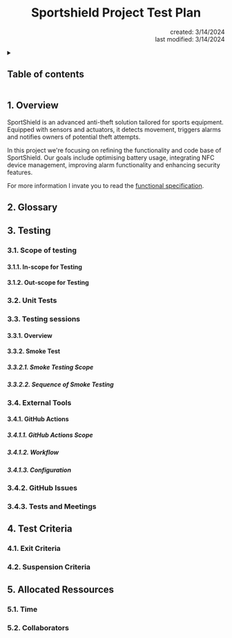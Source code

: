 # <h1 align="center">Sportshield Project Test Plan</h1>
<p align="right"> created: 3/14/2024<br>last modified: 3/14/2024</p> 

<details>
<summary>

## Table of contents
</summary>

- [Sportshield Project Test Plan](#sportshield-project-test-plan)
  - [Table of contents](#table-of-contents)
  - [1. Overview](#1-overview)
  - [2. Glossary](#2-glossary)
  - [3. Testing](#3-testing)
    - [3.1. Scope of testing](#31-scope-of-testing)
      - [3.1.1. In-scope for Testing](#311-in-scope-for-testing)
      - [3.1.2. Out-scope for Testing](#312-out-scope-for-testing)
    - [3.2. Unit Tests](#32-unit-tests)
    - [3.3. Testing sessions](#33-testing-sessions)
      - [3.3.1. Overview](#331-overview)
      - [3.3.2. Smoke Test](#332-smoke-test)
        - [3.3.2.1. Smoke Testing Scope](#3321-smoke-testing-scope)
        - [3.3.2.2. Sequence of Smoke Testing](#3322-sequence-of-smoke-testing)
    - [3.4. External Tools](#34-external-tools)
      - [3.4.1. GitHub Actions](#341-github-actions)
        - [3.4.1.1. GitHub Actions Scope](#3411-github-actions-scope)
        - [3.4.1.2. Workflow](#3412-workflow)
        - [3.4.1.3. Configuration](#3413-configuration)
    - [3.4.2. GitHub Issues](#342-github-issues)
    - [3.4.3. Tests and Meetings](#343-tests-and-meetings)
  - [4. Test Criteria](#4-test-criteria)
    - [4.1. Exit Criteria](#41-exit-criteria)
    - [4.2. Suspension Criteria](#42-suspension-criteria)
  - [5. Allocated Ressources](#5-allocated-ressources)
    - [5.1. Time](#51-time)
    - [5.2. Collaborators](#52-collaborators)

</details>

## 1. Overview

SportShield is an advanced anti-theft solution tailored for sports equipment. Equipped with sensors and actuators, it detects movement, triggers alarms and notifies owners of potential theft attempts.

In this project we're focusing on refining the functionality and code base of SportShield. Our goals include optimising battery usage, integrating NFC device management, improving alarm functionality and enhancing security features.

For more information I invate you to read the [functional specification]().

## 2. Glossary

## 3. Testing

### 3.1. Scope of testing

#### 3.1.1. In-scope for Testing

#### 3.1.2. Out-scope for Testing

### 3.2. Unit Tests

### 3.3. Testing sessions

#### 3.3.1. Overview

#### 3.3.2. Smoke Test

##### 3.3.2.1. Smoke Testing Scope

##### 3.3.2.2. Sequence of Smoke Testing

### 3.4. External Tools 

#### 3.4.1. GitHub Actions

##### 3.4.1.1. GitHub Actions Scope

##### 3.4.1.2. Workflow

##### 3.4.1.3. Configuration

### 3.4.2. GitHub Issues

### 3.4.3. Tests and Meetings

## 4. Test Criteria

### 4.1. Exit Criteria

### 4.2. Suspension Criteria 

## 5. Allocated Ressources

### 5.1. Time

### 5.2. Collaborators